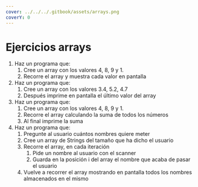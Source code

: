 ```yaml
---
cover: ../../../.gitbook/assets/arrays.png
coverY: 0
---
```


# Ejercicios arrays

1. Haz un programa que:
   1. Cree un array con los valores 4, 8, 9 y 1.
   2. Recorre el array y muestra cada valor en pantalla
2. Haz un programa que:
   1. Cree un array con los valores 3.4, 5.2, 4.7
   2. Después imprime en pantalla el último valor del array
3. Haz un programa que:
   1. Cree un array con los valores 4, 8, 9 y 1.
   2. Recorre el array calculando la suma de todos los números
   3. Al final imprime la suma
4. Haz un programa que:
   1. Pregunte al usuario cuántos nombres quiere meter
   2. Cree un array de Strings del tamaño que ha dicho el usuario
   3. Recorre el array, en cada iteración
      1. Pide un nombre al usuario con el scanner
      2. Guarda en la posición i del array el nombre que acaba de pasar el usuario
   4. Vuelve a recorrer el array mostrando en pantalla todos los nombres almacenados en el mismo
